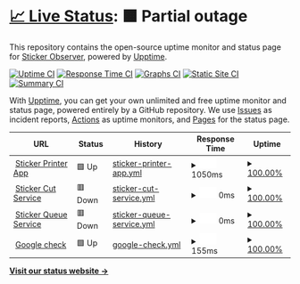 # [📈 Live Status](https://avaleriani.github.io/sticker-printer): <!--live status--> **🟧 Partial outage**

This repository contains the open-source uptime monitor and status page for [Sticker Observer](https://sticker.observer/), powered by [Upptime](https://github.com/upptime/upptime).

[![Uptime CI](https://github.com/koj-co/upptime/workflows/Uptime%20CI/badge.svg)](https://github.com/koj-co/upptime/actions?query=workflow%3A%22Uptime+CI%22)
[![Response Time CI](https://github.com/koj-co/upptime/workflows/Response%20Time%20CI/badge.svg)](https://github.com/koj-co/upptime/actions?query=workflow%3A%22Response+Time+CI%22)
[![Graphs CI](https://github.com/koj-co/upptime/workflows/Graphs%20CI/badge.svg)](https://github.com/koj-co/upptime/actions?query=workflow%3A%22Graphs+CI%22)
[![Static Site CI](https://github.com/koj-co/upptime/workflows/Static%20Site%20CI/badge.svg)](https://github.com/koj-co/upptime/actions?query=workflow%3A%22Static+Site+CI%22)
[![Summary CI](https://github.com/koj-co/upptime/workflows/Summary%20CI/badge.svg)](https://github.com/koj-co/upptime/actions?query=workflow%3A%22Summary+CI%22)

With [Upptime](https://upptime.js.org), you can get your own unlimited and free uptime monitor and status page, powered entirely by a GitHub repository. We use [Issues](https://github.com/avaleriani/sticker-printer/issues) as incident reports, [Actions](https://github.com/avaleriani/sticker-printer/actions) as uptime monitors, and [Pages](https://avaleriani.github.io/sticker-printer) for the status page.

<!--start: status pages-->
<!-- This summary is generated by Upptime (https://github.com/upptime/upptime) -->
<!-- Do not edit this manually, your changes will be overwritten -->
<!-- prettier-ignore -->
| URL | Status | History | Response Time | Uptime |
| --- | ------ | ------- | ------------- | ------ |
| <img alt="" src="https://icons.duckduckgo.com/ip3/sticker.observer.ico" height="13"> [Sticker Printer App](https://sticker.observer/) | 🟩 Up | [sticker-printer-app.yml](https://github.com/avaleriani/sticker-uptime-monitor/commits/HEAD/history/sticker-printer-app.yml) | <details><summary><img alt="Response time graph" src="./graphs/sticker-printer-app/response-time-week.png" height="20"> 1050ms</summary><br><a href="https://avaleriani.github.io/sticker-printer/history/sticker-printer-app"><img alt="Response time 1140" src="https://img.shields.io/endpoint?url=https%3A%2F%2Fraw.githubusercontent.com%2Favaleriani%2Fsticker-uptime-monitor%2FHEAD%2Fapi%2Fsticker-printer-app%2Fresponse-time.json"></a><br><a href="https://avaleriani.github.io/sticker-printer/history/sticker-printer-app"><img alt="24-hour response time 1036" src="https://img.shields.io/endpoint?url=https%3A%2F%2Fraw.githubusercontent.com%2Favaleriani%2Fsticker-uptime-monitor%2FHEAD%2Fapi%2Fsticker-printer-app%2Fresponse-time-day.json"></a><br><a href="https://avaleriani.github.io/sticker-printer/history/sticker-printer-app"><img alt="7-day response time 1050" src="https://img.shields.io/endpoint?url=https%3A%2F%2Fraw.githubusercontent.com%2Favaleriani%2Fsticker-uptime-monitor%2FHEAD%2Fapi%2Fsticker-printer-app%2Fresponse-time-week.json"></a><br><a href="https://avaleriani.github.io/sticker-printer/history/sticker-printer-app"><img alt="30-day response time 1048" src="https://img.shields.io/endpoint?url=https%3A%2F%2Fraw.githubusercontent.com%2Favaleriani%2Fsticker-uptime-monitor%2FHEAD%2Fapi%2Fsticker-printer-app%2Fresponse-time-month.json"></a><br><a href="https://avaleriani.github.io/sticker-printer/history/sticker-printer-app"><img alt="1-year response time 1096" src="https://img.shields.io/endpoint?url=https%3A%2F%2Fraw.githubusercontent.com%2Favaleriani%2Fsticker-uptime-monitor%2FHEAD%2Fapi%2Fsticker-printer-app%2Fresponse-time-year.json"></a></details> | <details><summary><a href="https://avaleriani.github.io/sticker-printer/history/sticker-printer-app">100.00%</a></summary><a href="https://avaleriani.github.io/sticker-printer/history/sticker-printer-app"><img alt="All-time uptime 100.00%" src="https://img.shields.io/endpoint?url=https%3A%2F%2Fraw.githubusercontent.com%2Favaleriani%2Fsticker-uptime-monitor%2FHEAD%2Fapi%2Fsticker-printer-app%2Fuptime.json"></a><br><a href="https://avaleriani.github.io/sticker-printer/history/sticker-printer-app"><img alt="24-hour uptime 100.00%" src="https://img.shields.io/endpoint?url=https%3A%2F%2Fraw.githubusercontent.com%2Favaleriani%2Fsticker-uptime-monitor%2FHEAD%2Fapi%2Fsticker-printer-app%2Fuptime-day.json"></a><br><a href="https://avaleriani.github.io/sticker-printer/history/sticker-printer-app"><img alt="7-day uptime 100.00%" src="https://img.shields.io/endpoint?url=https%3A%2F%2Fraw.githubusercontent.com%2Favaleriani%2Fsticker-uptime-monitor%2FHEAD%2Fapi%2Fsticker-printer-app%2Fuptime-week.json"></a><br><a href="https://avaleriani.github.io/sticker-printer/history/sticker-printer-app"><img alt="30-day uptime 100.00%" src="https://img.shields.io/endpoint?url=https%3A%2F%2Fraw.githubusercontent.com%2Favaleriani%2Fsticker-uptime-monitor%2FHEAD%2Fapi%2Fsticker-printer-app%2Fuptime-month.json"></a><br><a href="https://avaleriani.github.io/sticker-printer/history/sticker-printer-app"><img alt="1-year uptime 100.00%" src="https://img.shields.io/endpoint?url=https%3A%2F%2Fraw.githubusercontent.com%2Favaleriani%2Fsticker-uptime-monitor%2FHEAD%2Fapi%2Fsticker-printer-app%2Fuptime-year.json"></a></details>
| <img alt="" src="https://icons.duckduckgo.com/ip3/cut.sticker.observer.ico" height="13"> [Sticker Cut Service](https://cut.sticker.observer/) | 🟥 Down | [sticker-cut-service.yml](https://github.com/avaleriani/sticker-uptime-monitor/commits/HEAD/history/sticker-cut-service.yml) | <details><summary><img alt="Response time graph" src="./graphs/sticker-cut-service/response-time-week.png" height="20"> 0ms</summary><br><a href="https://avaleriani.github.io/sticker-printer/history/sticker-cut-service"><img alt="Response time 6698" src="https://img.shields.io/endpoint?url=https%3A%2F%2Fraw.githubusercontent.com%2Favaleriani%2Fsticker-uptime-monitor%2FHEAD%2Fapi%2Fsticker-cut-service%2Fresponse-time.json"></a><br><a href="https://avaleriani.github.io/sticker-printer/history/sticker-cut-service"><img alt="24-hour response time 0" src="https://img.shields.io/endpoint?url=https%3A%2F%2Fraw.githubusercontent.com%2Favaleriani%2Fsticker-uptime-monitor%2FHEAD%2Fapi%2Fsticker-cut-service%2Fresponse-time-day.json"></a><br><a href="https://avaleriani.github.io/sticker-printer/history/sticker-cut-service"><img alt="7-day response time 0" src="https://img.shields.io/endpoint?url=https%3A%2F%2Fraw.githubusercontent.com%2Favaleriani%2Fsticker-uptime-monitor%2FHEAD%2Fapi%2Fsticker-cut-service%2Fresponse-time-week.json"></a><br><a href="https://avaleriani.github.io/sticker-printer/history/sticker-cut-service"><img alt="30-day response time 0" src="https://img.shields.io/endpoint?url=https%3A%2F%2Fraw.githubusercontent.com%2Favaleriani%2Fsticker-uptime-monitor%2FHEAD%2Fapi%2Fsticker-cut-service%2Fresponse-time-month.json"></a><br><a href="https://avaleriani.github.io/sticker-printer/history/sticker-cut-service"><img alt="1-year response time 6698" src="https://img.shields.io/endpoint?url=https%3A%2F%2Fraw.githubusercontent.com%2Favaleriani%2Fsticker-uptime-monitor%2FHEAD%2Fapi%2Fsticker-cut-service%2Fresponse-time-year.json"></a></details> | <details><summary><a href="https://avaleriani.github.io/sticker-printer/history/sticker-cut-service">100.00%</a></summary><a href="https://avaleriani.github.io/sticker-printer/history/sticker-cut-service"><img alt="All-time uptime 49.17%" src="https://img.shields.io/endpoint?url=https%3A%2F%2Fraw.githubusercontent.com%2Favaleriani%2Fsticker-uptime-monitor%2FHEAD%2Fapi%2Fsticker-cut-service%2Fuptime.json"></a><br><a href="https://avaleriani.github.io/sticker-printer/history/sticker-cut-service"><img alt="24-hour uptime 100.00%" src="https://img.shields.io/endpoint?url=https%3A%2F%2Fraw.githubusercontent.com%2Favaleriani%2Fsticker-uptime-monitor%2FHEAD%2Fapi%2Fsticker-cut-service%2Fuptime-day.json"></a><br><a href="https://avaleriani.github.io/sticker-printer/history/sticker-cut-service"><img alt="7-day uptime 100.00%" src="https://img.shields.io/endpoint?url=https%3A%2F%2Fraw.githubusercontent.com%2Favaleriani%2Fsticker-uptime-monitor%2FHEAD%2Fapi%2Fsticker-cut-service%2Fuptime-week.json"></a><br><a href="https://avaleriani.github.io/sticker-printer/history/sticker-cut-service"><img alt="30-day uptime 100.00%" src="https://img.shields.io/endpoint?url=https%3A%2F%2Fraw.githubusercontent.com%2Favaleriani%2Fsticker-uptime-monitor%2FHEAD%2Fapi%2Fsticker-cut-service%2Fuptime-month.json"></a><br><a href="https://avaleriani.github.io/sticker-printer/history/sticker-cut-service"><img alt="1-year uptime 29.99%" src="https://img.shields.io/endpoint?url=https%3A%2F%2Fraw.githubusercontent.com%2Favaleriani%2Fsticker-uptime-monitor%2FHEAD%2Fapi%2Fsticker-cut-service%2Fuptime-year.json"></a></details>
| <img alt="" src="https://icons.duckduckgo.com/ip3/service.sticker.observer.ico" height="13"> [Sticker Queue Service](https://service.sticker.observer/) | 🟥 Down | [sticker-queue-service.yml](https://github.com/avaleriani/sticker-uptime-monitor/commits/HEAD/history/sticker-queue-service.yml) | <details><summary><img alt="Response time graph" src="./graphs/sticker-queue-service/response-time-week.png" height="20"> 0ms</summary><br><a href="https://avaleriani.github.io/sticker-printer/history/sticker-queue-service"><img alt="Response time 0" src="https://img.shields.io/endpoint?url=https%3A%2F%2Fraw.githubusercontent.com%2Favaleriani%2Fsticker-uptime-monitor%2FHEAD%2Fapi%2Fsticker-queue-service%2Fresponse-time.json"></a><br><a href="https://avaleriani.github.io/sticker-printer/history/sticker-queue-service"><img alt="24-hour response time 0" src="https://img.shields.io/endpoint?url=https%3A%2F%2Fraw.githubusercontent.com%2Favaleriani%2Fsticker-uptime-monitor%2FHEAD%2Fapi%2Fsticker-queue-service%2Fresponse-time-day.json"></a><br><a href="https://avaleriani.github.io/sticker-printer/history/sticker-queue-service"><img alt="7-day response time 0" src="https://img.shields.io/endpoint?url=https%3A%2F%2Fraw.githubusercontent.com%2Favaleriani%2Fsticker-uptime-monitor%2FHEAD%2Fapi%2Fsticker-queue-service%2Fresponse-time-week.json"></a><br><a href="https://avaleriani.github.io/sticker-printer/history/sticker-queue-service"><img alt="30-day response time 0" src="https://img.shields.io/endpoint?url=https%3A%2F%2Fraw.githubusercontent.com%2Favaleriani%2Fsticker-uptime-monitor%2FHEAD%2Fapi%2Fsticker-queue-service%2Fresponse-time-month.json"></a><br><a href="https://avaleriani.github.io/sticker-printer/history/sticker-queue-service"><img alt="1-year response time 0" src="https://img.shields.io/endpoint?url=https%3A%2F%2Fraw.githubusercontent.com%2Favaleriani%2Fsticker-uptime-monitor%2FHEAD%2Fapi%2Fsticker-queue-service%2Fresponse-time-year.json"></a></details> | <details><summary><a href="https://avaleriani.github.io/sticker-printer/history/sticker-queue-service">100.00%</a></summary><a href="https://avaleriani.github.io/sticker-printer/history/sticker-queue-service"><img alt="All-time uptime 45.62%" src="https://img.shields.io/endpoint?url=https%3A%2F%2Fraw.githubusercontent.com%2Favaleriani%2Fsticker-uptime-monitor%2FHEAD%2Fapi%2Fsticker-queue-service%2Fuptime.json"></a><br><a href="https://avaleriani.github.io/sticker-printer/history/sticker-queue-service"><img alt="24-hour uptime 100.00%" src="https://img.shields.io/endpoint?url=https%3A%2F%2Fraw.githubusercontent.com%2Favaleriani%2Fsticker-uptime-monitor%2FHEAD%2Fapi%2Fsticker-queue-service%2Fuptime-day.json"></a><br><a href="https://avaleriani.github.io/sticker-printer/history/sticker-queue-service"><img alt="7-day uptime 100.00%" src="https://img.shields.io/endpoint?url=https%3A%2F%2Fraw.githubusercontent.com%2Favaleriani%2Fsticker-uptime-monitor%2FHEAD%2Fapi%2Fsticker-queue-service%2Fuptime-week.json"></a><br><a href="https://avaleriani.github.io/sticker-printer/history/sticker-queue-service"><img alt="30-day uptime 100.00%" src="https://img.shields.io/endpoint?url=https%3A%2F%2Fraw.githubusercontent.com%2Favaleriani%2Fsticker-uptime-monitor%2FHEAD%2Fapi%2Fsticker-queue-service%2Fuptime-month.json"></a><br><a href="https://avaleriani.github.io/sticker-printer/history/sticker-queue-service"><img alt="1-year uptime 29.99%" src="https://img.shields.io/endpoint?url=https%3A%2F%2Fraw.githubusercontent.com%2Favaleriani%2Fsticker-uptime-monitor%2FHEAD%2Fapi%2Fsticker-queue-service%2Fuptime-year.json"></a></details>
| <img alt="" src="https://icons.duckduckgo.com/ip3/google.com.ico" height="13"> [Google check](https://google.com) | 🟩 Up | [google-check.yml](https://github.com/avaleriani/sticker-uptime-monitor/commits/HEAD/history/google-check.yml) | <details><summary><img alt="Response time graph" src="./graphs/google-check/response-time-week.png" height="20"> 155ms</summary><br><a href="https://avaleriani.github.io/sticker-printer/history/google-check"><img alt="Response time 172" src="https://img.shields.io/endpoint?url=https%3A%2F%2Fraw.githubusercontent.com%2Favaleriani%2Fsticker-uptime-monitor%2FHEAD%2Fapi%2Fgoogle-check%2Fresponse-time.json"></a><br><a href="https://avaleriani.github.io/sticker-printer/history/google-check"><img alt="24-hour response time 226" src="https://img.shields.io/endpoint?url=https%3A%2F%2Fraw.githubusercontent.com%2Favaleriani%2Fsticker-uptime-monitor%2FHEAD%2Fapi%2Fgoogle-check%2Fresponse-time-day.json"></a><br><a href="https://avaleriani.github.io/sticker-printer/history/google-check"><img alt="7-day response time 155" src="https://img.shields.io/endpoint?url=https%3A%2F%2Fraw.githubusercontent.com%2Favaleriani%2Fsticker-uptime-monitor%2FHEAD%2Fapi%2Fgoogle-check%2Fresponse-time-week.json"></a><br><a href="https://avaleriani.github.io/sticker-printer/history/google-check"><img alt="30-day response time 164" src="https://img.shields.io/endpoint?url=https%3A%2F%2Fraw.githubusercontent.com%2Favaleriani%2Fsticker-uptime-monitor%2FHEAD%2Fapi%2Fgoogle-check%2Fresponse-time-month.json"></a><br><a href="https://avaleriani.github.io/sticker-printer/history/google-check"><img alt="1-year response time 173" src="https://img.shields.io/endpoint?url=https%3A%2F%2Fraw.githubusercontent.com%2Favaleriani%2Fsticker-uptime-monitor%2FHEAD%2Fapi%2Fgoogle-check%2Fresponse-time-year.json"></a></details> | <details><summary><a href="https://avaleriani.github.io/sticker-printer/history/google-check">100.00%</a></summary><a href="https://avaleriani.github.io/sticker-printer/history/google-check"><img alt="All-time uptime 99.79%" src="https://img.shields.io/endpoint?url=https%3A%2F%2Fraw.githubusercontent.com%2Favaleriani%2Fsticker-uptime-monitor%2FHEAD%2Fapi%2Fgoogle-check%2Fuptime.json"></a><br><a href="https://avaleriani.github.io/sticker-printer/history/google-check"><img alt="24-hour uptime 100.00%" src="https://img.shields.io/endpoint?url=https%3A%2F%2Fraw.githubusercontent.com%2Favaleriani%2Fsticker-uptime-monitor%2FHEAD%2Fapi%2Fgoogle-check%2Fuptime-day.json"></a><br><a href="https://avaleriani.github.io/sticker-printer/history/google-check"><img alt="7-day uptime 100.00%" src="https://img.shields.io/endpoint?url=https%3A%2F%2Fraw.githubusercontent.com%2Favaleriani%2Fsticker-uptime-monitor%2FHEAD%2Fapi%2Fgoogle-check%2Fuptime-week.json"></a><br><a href="https://avaleriani.github.io/sticker-printer/history/google-check"><img alt="30-day uptime 100.00%" src="https://img.shields.io/endpoint?url=https%3A%2F%2Fraw.githubusercontent.com%2Favaleriani%2Fsticker-uptime-monitor%2FHEAD%2Fapi%2Fgoogle-check%2Fuptime-month.json"></a><br><a href="https://avaleriani.github.io/sticker-printer/history/google-check"><img alt="1-year uptime 99.98%" src="https://img.shields.io/endpoint?url=https%3A%2F%2Fraw.githubusercontent.com%2Favaleriani%2Fsticker-uptime-monitor%2FHEAD%2Fapi%2Fgoogle-check%2Fuptime-year.json"></a></details>

<!--end: status pages-->

[**Visit our status website →**](https://avaleriani.github.io/sticker-printer)

